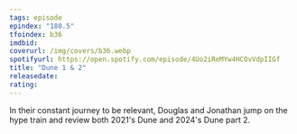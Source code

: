 ```yaml
---
tags: episode
epindex: "180.5"
tfoindex: b36
imdbid: 
coverurl: /img/covers/b36.webp
spotifyurl: https://open.spotify.com/episode/4Uo2iReMYw4HCOvVdpIIGf
title: "Dune 1 & 2"
releasedate: 
rating:
---
```


In their constant journey to be relevant, Douglas and Jonathan jump on the hype train and review both 2021's Dune and 2024's Dune part 2.